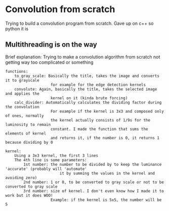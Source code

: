 # Convolution from scratch
 Trying to build a convolution program from scratch. Gave up on c++ so python it is
 
## Multithreading is on the way

Brief explanation:
    Trying to make a convolution algorithm from scratch
    not getting way too complicated or something

    functions:
        to_gray_scale: Basically the title, takes the image and converts it to grayscale
                        for example for the edge detection kernels
        convolute: Again, basically the title, takes the selected image and applies the
                        kernel on it (kinda brute forcing)
        calc_divider: Automatically calculates the dividing factor during the convolution
                        For example if the kernel is 3x3 and composed only of ones, normally
                        the kernel actually consists of 1/9s for the luminosity to remain
                        constant. I made the function that sums the elements of kernel
                        and returns it, if the number is 0, it returns 1 because dividing by 0
    
    kernel: 
        Using a 3x3 kernel, the first 3 lines
        The 4th line is some parameters:
            1st number: the number to be divided by to keep the luminance 'accurate' (probably will 'automate'
                            it by summing the values in the kernel and avoiding zero)
            2nd number: 1 or 0, to be converted to gray scale or not to be converted to gray scale
            3rd number: size of kernel. I don't even know how I made it to work but it does WOO!
                        Example: if the kernel is 5x5, the number will be 5
